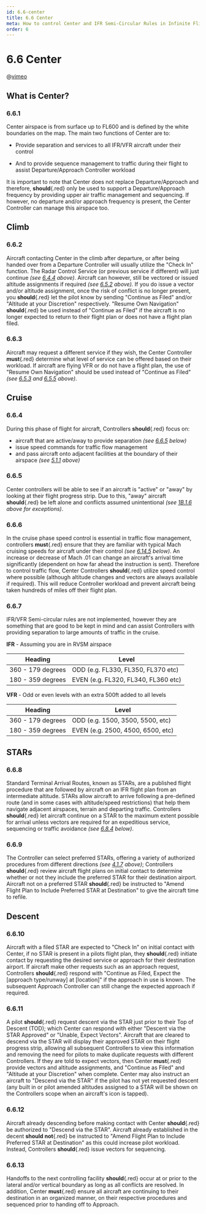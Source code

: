 ```yaml
---
id: 6.6-center
title: 6.6 Center
meta: How to control Center and IFR Semi-Circular Rules in Infinite Flight.
order: 6
---
```


# 6.6 Center


@[vimeo](423210474)


## What is Center?



### 6.6.1    

Center airspace is from surface up to FL600 and is defined by the white boundaries on the map. The main two functions of Center are to:

 

 -    Provide separation and services to all IFR/VFR aircraft under their control

 -    And to provide sequence management to traffic during their flight to assist Departure/Approach Controller workload

 

It is important to note that Center does not replace Departure/Approach and therefore, **should**{.red} only be used to support a Departure/Approach frequency by providing upper air traffic management and sequencing. If however, no departure and/or approach frequency is present, the Center Controller can manage this airspace too.

 

## Climb



### 6.6.2 

Aircraft contacting Center in the climb after departure, or after being handed over from a Departure Controller will usually utilize the "Check In" function. The Radar Control Service (or previous service if different) will just continue *(see [6.4.4](/guide/atc-manual/6.-radar/6.4-departure-check-in#6.4.4) above)*. Aircraft can however, still be vectored or issued altitude assignments if required *(see [6.5.2](/guide/atc-manual/6.-radar/6.5-flight-following#6.5.2) above).*  If you do issue a vector and/or altitude assignment, once the risk of conflict is no longer present, you **should**{.red} let the pilot know by sending "Continue as Filed" and/or "Altitude at your Discretion" respectively. "Resume Own Navigation" **should**{.red} be used instead of "Continue as Filed" if the aircraft is no longer expected to return to their flight plan or does not have a flight plan filed.



### 6.6.3 

Aircraft may request a different service if they wish, the Center Controller **must**{.red} determine what level of service can be offered based on their workload. If aircraft are flying VFR or do not have a flight plan, the use of "Resume Own Navigation" should be used instead of "Continue as Filed" *(see [6.5.3](/guide/atc-manual/6.-radar/6.5-flight-following#6.5.3) and [6.5.5](/guide/atc-manual/6.-radar/6.5-flight-following#6.5.5) above)*.



## Cruise



### 6.6.4

During this phase of flight for aircraft, Controllers **should**{.red} focus on:



- aircraft that are active/away to provide separation *(see [6.6.5](/guide/atc-manual/6.-radar/6.6-center#6.6.5) below)*
- issue speed commands for traffic flow management
- and pass aircraft onto adjacent facilities at the boundary of their airspace *(see [5.1.1](/guide/atc-manual/5.-airspace/5.1-airspace#5.1.1) above)*



### 6.6.5    

Center controllers will be able to see if an aircraft is "active" or "away" by looking at their flight progress strip. Due to this, "away" aircraft **should**{.red} be left alone and conflicts assumed unintentional *(see [1B.1.6](/guide/atc-manual/1b.-violations/1b.1-guidelines#1b.1.6) above for exceptions)*.

 

### 6.6.6

In the cruise phase speed control is essential in traffic flow management, controllers **must**{.red} ensure that they are familiar with typical Mach cruising speeds for aircraft under their control *(see [6.14.5](/guide/atc-manual/6.-radar/6.14-aircraft-speed#6.14.5) below)*. An increase or decrease of Mach .01 can change an aircraft's arrival time significantly (dependent on how far ahead the instruction is sent). Therefore to control traffic flow, Center Controllers **should**{.red} utilize speed control where possible (although altitude changes and vectors are always available if required). This will reduce Controller workload and prevent aircraft being taken hundreds of miles off their flight plan.



### 6.6.7

IFR/VFR Semi-circular rules are not implemented, however they are something that are good to be kept in mind and can assist Controllers with providing separation to large amounts of traffic in the cruise.



**IFR** - Assuming you are in RVSM airspace

| Heading           | Level                               |
| ----------------- | ----------------------------------- |
| 360 - 179 degrees | ODD (e.g. FL330, FL350, FL370 etc)  |
| 180 - 359 degrees | EVEN (e.g. FL320, FL340, FL360 etc) |



**VFR** - Odd or even levels with an extra 500ft added to all levels

| Heading           | Level                             |
| ----------------- | --------------------------------- |
| 360 - 179 degrees | ODD (e.g. 1500, 3500, 5500, etc)  |
| 180 - 359 degrees | EVEN (e.g. 2500, 4500, 6500, etc) |



## STARs



### 6.6.8

Standard Terminal Arrival Routes, known as STARs, are a published flight procedure that are followed by aircraft on an IFR flight plan from an intermediate altitude. STARs allow aircraft to arrive following a pre-defined route (and in some cases with altitude/speed restrictions) that help them navigate adjacent airspaces, terrain and departing traffic. Controllers **should**{.red} let aircraft continue on a STAR to the maximum extent possible for arrival unless vectors are required for an expeditious service, sequencing or traffic avoidance *(see [6.8.4](/guide/atc-manual/6.-radar/6.8-approach#6.8.4) below)*. 



### 6.6.9

The Controller can select preferred STARs, offering a variety of authorized procedures from different directions *(see [4.1.7](/guide/atc-manual/4.-atis/4.1-atis#4.1.7) above)*; Controllers **should**{.red} review aircraft flight plans on initial contact to determine whether or not they include the preferred STAR for their destination airport. Aircraft not on a preferred STAR **should**{.red} be instructed to "Amend Flight Plan to Include Preferred STAR at Destination" to give the aircraft time to refile. 



## Descent 

### 6.6.10

Aircraft with a filed STAR are expected to "Check In" on initial contact with Center, if no STAR is present in a pilots flight plan, they **should**{.red} initiate contact by requesting the desired service or approach for their destination airport. If aircraft make other requests such as an approach request, Controllers **should**{.red} respond with "Continue as Filed, Expect the [approach type/runway] at [location]" if the approach in use is known. The subsequent Approach Controller can still change the expected approach if required. 



### 6.6.11

A pilot **should**{.red} request descent via the STAR just prior to their Top of Descent (TOD); which Center can respond with either "Descent via the STAR Approved" or "Unable, Expect Vectors". Aircraft that are cleared to descend via the STAR will display their approved STAR on their flight progress strip, allowing all subsequent Controllers to view this information and removing the need for pilots to make duplicate requests with different Controllers. If they are told to expect vectors, then Center **must**{.red} provide vectors and altitude assignments, and "Continue as Filed" and "Altitude at your Discretion" when complete.  Center may also instruct an aircraft to "Descend via the STAR" if the pilot has not yet requested descent (any built in or pilot amended altitudes assigned to a STAR will be shown on the Controllers scope when an aircraft's icon is tapped). 



### 6.6.12

Aircraft already descending before making contact with Center **should**{.red} be authorized to "Descend via the STAR". Aircraft already established in the decent **should not**{.red} be instructed to "Amend Flight Plan to Include Preferred STAR at Destination" as this could increase pilot workload. Instead, Controllers **should**{.red} issue vectors for sequencing. 



### 6.6.13

Handoffs to the next controlling facility **should**{.red} occur at or prior to the lateral and/or vertical boundary as long as all conflicts are resolved. In addition, Center **must**{.red} ensure all aircraft are continuing to their destination in an organized manner, on their respective procedures and sequenced prior to handing off to Approach.
